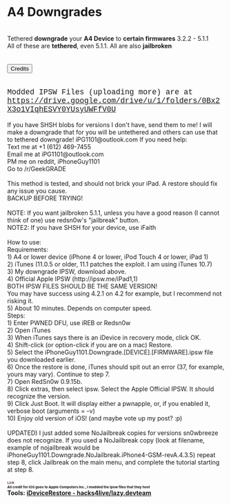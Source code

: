 <meta name="google-site-verification" content="oy00VbqDdc5Hnmw7EvpRuTkih38_WvY2cr4PMRep9D8" />
<meta name="description" content="A4 Device Downgrades! Downgrade A4 devices to previous versions (Like GeekGrade). This is kind of like GeekGrade except I made the IPSW files. GeekGrade worked almost the same, except this is prejailbroken and has more versions. pre jailbroken fast easy tutorial untethered tethered downgrade upgrade hack Keywords: Geekgrade mirror host alternative download jailbreak tether downgrade old version ios iPhone OS iPhone 4 3GS 3G iPod iPad 1">
<h1>A4 Downgrades</h1>
<br />
Tethered <b>downgrade</b> your <b>A4 Device</b> to <b>certain firmwares</b> 3.2.2 - 5.1.1<br />
All of these are <b>tethered</b>, even 5.1.1. All are also <b>jailbroken</b><br /><br/>
<div id='credits' style='display:none'>
<b>Beta testers: Hacks4live (4.0.2 on iPhone 4 GSM), iPhoneGuy1101 (3.2.2, 4.2.1 on iPad, 4.1 on iPhone 3GS)</b><br/><br/>
<b>Thanks to zzanehip for inspiring me to try this</b><br/>
<b>Thanks to Hacks4live for iPhone 4 GSM 4.3.5, 5.1, and 5.1.1 SHSH</b><br/>
<b>Thanks to Hacks4live for making the <a href='https://www.reddit.com/r/GeekGRADE/'>/r/GeekGRADE reddit community</a></b><br/>
<b><strikethrough>Fuck apple for making this so hard. I mean... this is supposed to be for all ages...</strikethrough> Thanks apple for... umm... making iOS I guess? Sure that works. Thanks Apple for i(Phone )OS</b><br/>
<b>Thanks to iH8sn0w for sn0wbreeze to jailbreak these!</b><br/>
<b style='font-size: 75%'>Do I have permission to give myself (iPhoneGuy1101) credit for this? No? Ok.</b>
</div><br/>
<button onclick='document.getElementById("credits").style.display=document.getElementById("credits").style.display=="block"?"none":"block"'>Credits</button><br/><br/><br/>
<b style='font: 125% Courier'>Modded IPSW Files (uploading more) are at <a href='https://drive.google.com/drive/u/1/folders/0Bx2X3o1VIqhESVY0YUsyUWFfV0U'>https://drive.google.com/drive/u/1/folders/0Bx2X3o1VIqhESVY0YUsyUWFfV0U</a></b><br/><br/>
If you have SHSH blobs for versions I don't have, send them to me! I will make a downgrade that for you will be untethered and others can use that to tethered downgrade! iPG1101@outlook.com
If you need help:<br />
Text me at +1 (612) 469-7455<br />
Email me at iPG1101@outlook.com<br />
PM me on reddit, iPhoneGuy1101<br />
Go to /r/GeekGRADE<br />
<br />
This method is tested, and should not brick your iPad. A restore should fix any issue you cause.<br />
BACKUP BEFORE TRYING!<br />
<br />
NOTE: If you want jailbroken 5.1.1, unless you have a good reason (I cannot think of one) use redsn0w's "jailbreak" button.<br />
NOTE2: If you have SHSH for your device, use iFaith<br />
<br />
How to use:<br />
Requirements:<br />
1) A4 or lower device (iPhone 4 or lower, iPod Touch 4 or lower, iPad 1)<br />
2) iTunes (11.0.5 or older, 11.1 patches the exploit. I am using iTunes 10.7)<br />
3) My downgrade IPSW, download above.<br />
4) Official Apple IPSW (http://ipsw.me/iPad1,1)<br />
BOTH IPSW FILES SHOULD BE THE SAME VERSION!<br />
You may have success using 4.2.1 on 4.2 for example, but I recommend not risking it.<br />
5) About 10 minutes. Depends on computer speed.<br />
Steps:<br />
1) Enter PWNED DFU, use iREB or Redsn0w<br />
2) Open iTunes<br />
3) When iTunes says there is an iDevice in recovery mode, click OK.<br />
4) Shift-click (or option-click if you are on a mac) Restore.<br />
5) Select the iPhoneGuy1101.Downgrade.[DEVICE].[FIRMWARE].ipsw file you downloaded earlier.<br />
6) Once the restore is done, iTunes should spit out an error (37, for example, yours may vary). Continue to step 7.<br />
7) Open RedSn0w 0.9.15b.<br />
8) Click extras, then select ipsw. Select the Apple Official IPSW. It should recognize the version.<br />
9) Click Just Boot. It will display either a pwnapple, or, if you enabled it, verbose boot (arguments = -v)<br />
10) Enjoy old version of iOS! (and maybe vote up my post? :p)<br /><br/>
UPDATED) I just added some NoJailbreak copies for versions sn0wbreeze does not recognize. If you used a NoJailbreak copy (look at filename, example of nojailbreak would be iPhoneGuy1101.Downgrade.NoJailbreak.iPhone4-GSM-revA.4.3.5) repeat step 8, click Jailbreak on the main menu, and complete the tutorial starting at step 8.<br/><br/>
<a href="http://www.reliablecounter.com" target="_blank"><img src="http://www.reliablecounter.com/count.php?page=iphonedowngrader.github.io/&digit=style/plain/17/&reloads=0" alt="" title="" border="0"></a><br /><a href="http://www.arztwerbung.de" target="_blank" style="font-family: Geneva, Arial; font-size: 9px; color: #330010; text-decoration: none;">Link</a>
<br/>
<b style='font-size: 8px'>All credit for iOS goes to Apple Computers Inc., I modded the ipsw files that they host</b>
<br/>
<b>Tools: <a href='https://github.com/hacks4live/Downgrader-A4-and-lower'>iDeviceRestore - hacks4live/lazy.devteam </a>
